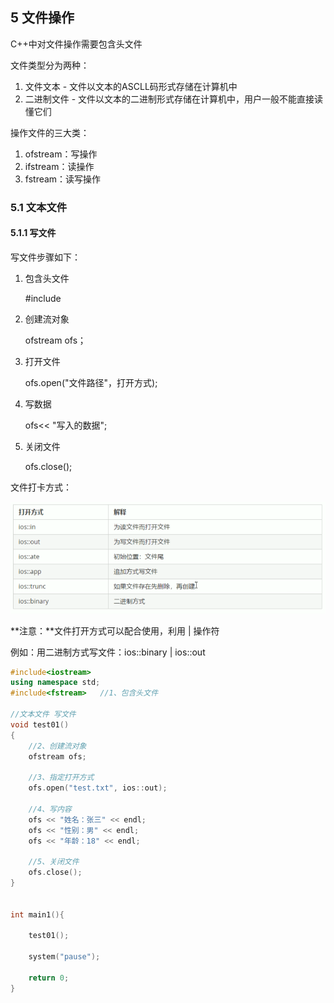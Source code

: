 ## 5 文件操作

C++中对文件操作需要包含头文件<fstream>

文件类型分为两种：

1. 文件文本     - 文件以文本的ASCLL码形式存储在计算机中
2. 二进制文件  - 文件以文本的二进制形式存储在计算机中，用户一般不能直接读懂它们

操作文件的三大类：

1. ofstream：写操作
2. ifstream：读操作
3. fstream：读写操作

### 5.1 文本文件

#### 5.1.1 写文件

写文件步骤如下：

1. 包含头文件

   #include <fstream>

2. 创建流对象

   ofstream ofs；

3. 打开文件

   ofs.open("文件路径"，打开方式);

4. 写数据

   ofs<< "写入的数据";

5. 关闭文件

   ofs.close();

文件打卡方式：

<img src="../图片/image-20221007163847018.png" alt="image-20221007163847018" style="zoom:70%;" />

**注意：**文件打开方式可以配合使用，利用 | 操作符

例如：用二进制方式写文件：ios::binary | ios::out

```c++
#include<iostream>
using namespace std;
#include<fstream>	//1、包含头文件

//文本文件 写文件
void test01()
{
	//2、创建流对象
	ofstream ofs;

	//3、指定打开方式
	ofs.open("test.txt", ios::out);

	//4、写内容
	ofs << "姓名：张三" << endl;
	ofs << "性别：男" << endl;
	ofs << "年龄：18" << endl;

	//5、关闭文件
	ofs.close();
}


int main1(){
	
	test01();
	
	system("pause");
	
	return 0;
}
```

